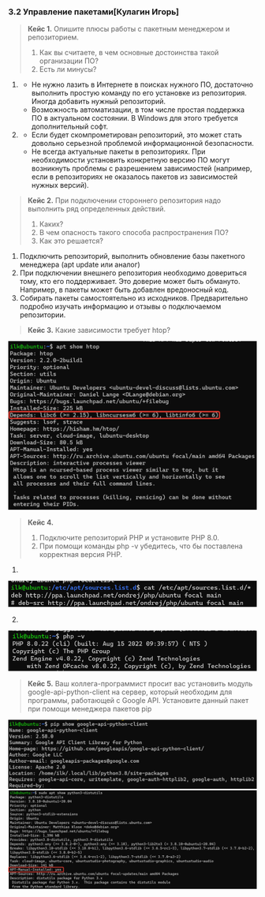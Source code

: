 ### 3.2 Управление пакетами[Кулагин Игорь]

>**Кейс 1.**
>Опишите плюсы работы с пакетным менеджером и репозиторием.
>1. Как вы считаете, в чем основные достоинства такой организации ПО?
>2. Есть ли минусы?

1. 
    - Не нужно лазить в Интернете в поисках нужного ПО, достаточно выполнить простую команду по его установке из репозитория. Иногда добавить нужный репозиторий.
    - Возможность автоматизации, в том числе простая поддержка ПО в актуальном состоянии. В Windows для этого требуется дополнительный софт.
2. 
    - Если будет скомпрометирован репозиторий, это может стать довольно серьезной проблемой информационной безопасности.
    - Не всегда актуальные пакеты в репозиториях. При необходимости установить конкретную версию ПО могут возникнуть проблемы с разрешением зависимостей (например, если в репозиториях не оказалось пакетов из зависимостей нужных версий).

>**Кейс 2.**
>При подключении стороннего репозитория надо выполнить ряд определенных действий.
>1. Каких?
>2. В чем опасность такого способа распространения ПО?
>3. Как это решается?

1. Подключить репозиторий, выполнить обновление базы пакетного менеджера (apt update или аналог)
2. При подключении внешнего репозитория необходимо довериться тому, кто его поддерживает. Это доверие может быть обмануто. Например, в пакеты может быть добавлен вредоносный код.
3.  Собирать пакеты самостоятельно из исходников. Предварительно подробно изучать информацию и отзывы о подключаемом репозитории.

>**Кейс 3.**
>Какие зависимости требует htop?

![3.2. Case #3](screenshots/3.2-3.png)

>**Кейс 4.**
>1. Подключите репозиторий PHP и установите PHP 8.0.
>2. При помощи команды php -v убедитесь, что бы поставлена корректная версия PHP.

1. 
![3.2. Case #4.1](screenshots/3.2-4.1.png)

2.
![3.2. Case #4.2](screenshots/3.2-4.2.png)

>**Кейс 5.**
> Ваш коллега-программист просит вас установить модуль google-api-python-client на сервер, который необходим для программы, работающей с Google API.
> Установите данный пакет при помощи менеджера пакетов pip

![3.2. Case #5.1](screenshots/3.2-5.1.png)
![3.2. Case #5.2](screenshots/3.2-5.2.png)
